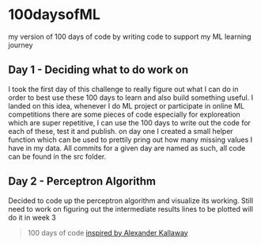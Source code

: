 # 100daysofML

my version of 100 days of code by writing code to support my ML learning journey

## Day 1 - Deciding what to do work on

I took the first day of this challenge to really figure out what I can do in order to best use these 100 days to learn and also build something useful. I landed on this idea, whenever I do ML project or participate in online ML competitions there are some pieces of code especially for exploreation which are super repetitive, I can use the 100 days to write out the code for each of these, test it and publish. on day one I created a small helper function which can be used to prettily pring out how many missing values I have in my data. All commits for a given day are named as such, all code can be found in the src folder.

## Day 2 - Perceptron Algorithm
Decided to code up the perceptron algorithm and visualize its working. Still need to work on figuring out the intermediate results lines to be plotted will do it in week 3

> 100 days of code [inspired by Alexander Kallaway](http://100daysofcode.com/)
